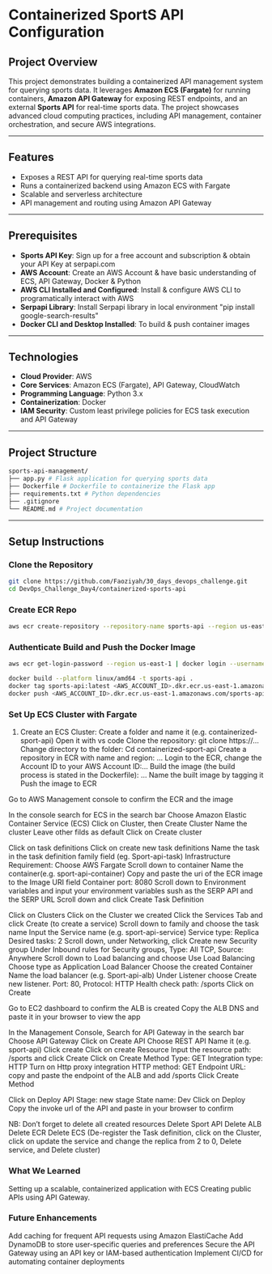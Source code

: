 # Containerized SportS API Configuration

## **Project Overview**
This project demonstrates building a containerized API management system for querying sports data. It leverages **Amazon ECS (Fargate)** for running containers, **Amazon API Gateway** for exposing REST endpoints, and an external **Sports API** for real-time sports data. The project showcases advanced cloud computing practices, including API management, container orchestration, and secure AWS integrations.

---

## **Features**
- Exposes a REST API for querying real-time sports data
- Runs a containerized backend using Amazon ECS with Fargate
- Scalable and serverless architecture
- API management and routing using Amazon API Gateway
 
---

## **Prerequisites**
- **Sports API Key**: Sign up for a free account and subscription & obtain your API Key at serpapi.com
- **AWS Account**: Create an AWS Account & have basic understanding of ECS, API Gateway, Docker & Python
- **AWS CLI Installed and Configured**: Install & configure AWS CLI to programatically interact with AWS
- **Serpapi Library**: Install Serpapi library in local environment "pip install google-search-results"
- **Docker CLI and Desktop Installed**: To build & push container images

---

## **Technologies**
- **Cloud Provider**: AWS
- **Core Services**: Amazon ECS (Fargate), API Gateway, CloudWatch
- **Programming Language**: Python 3.x
- **Containerization**: Docker
- **IAM Security**: Custom least privilege policies for ECS task execution and API Gateway

---

## **Project Structure**

```bash
sports-api-management/
├── app.py # Flask application for querying sports data
├── Dockerfile # Dockerfile to containerize the Flask app
├── requirements.txt # Python dependencies
├── .gitignore
└── README.md # Project documentation
```

---

## **Setup Instructions**

### **Clone the Repository**
```bash
git clone https://github.com/Faoziyah/30_days_devops_challenge.git
cd DevOps_Challenge_Day4/containerized-sports-api
```
### **Create ECR Repo**
```bash
aws ecr create-repository --repository-name sports-api --region us-east-1
```

### **Authenticate Build and Push the Docker Image**
```bash
aws ecr get-login-password --region us-east-1 | docker login --username AWS --password-stdin <AWS_ACCOUNT_ID>.dkr.ecr.us-east-1.amazonaws.com

docker build --platform linux/amd64 -t sports-api .
docker tag sports-api:latest <AWS_ACCOUNT_ID>.dkr.ecr.us-east-1.amazonaws.com/sports-api:sports-api-latest
docker push <AWS_ACCOUNT_ID>.dkr.ecr.us-east-1.amazonaws.com/sports-api:sports-api-latest
```

### **Set Up ECS Cluster with Fargate**
1. Create an ECS Cluster:
Create a folder and name it (e.g. containerized-sport-api)
Open it with vs code
Clone the repository: git clone https://…
Change directory to the folder: Cd  containerized-sport-api
Create a repository in ECR with name and region: …
Login to the ECR, change the Account ID to your AWS Account ID:…
Build the image (the build process is stated in the Dockerfile): …
Name the built image by tagging it
Push the image to ECR

Go to AWS Management console to confirm the ECR and the image

In the console search for ECS in the search bar
Choose Amazon Elastic Container Service (ECS) 
Click on Cluster, then Create Cluster
Name the cluster 
Leave other filds as default 
Click on Create cluster

Click on task definitions
Click on create new task definitions
Name the task in the task definition family field (eg. Sport-api-task)
Infrastructure Requirement: Choose AWS Fargate
Scroll down to container 
Name the container(e.g. sport-api-container)
Copy and paste the uri of the ECR image to the Image URI field
Container port: 8080
Scroll down to Environment variables and input your environment variables sush as the SERP API and the SERP URL
Scroll down and click Create Task Definition

Click on Clusters
Click on the Cluster we created 
Click the Services Tab and click Create (to create a service)
Scroll down to family and choose the task name
Input the Service name (e.g. sport-api-service)
Service type: Replica
Desired tasks: 2
Scroll down, under Networking, click Create new Security group
Under Inbound rules for Security groups, Type: All TCP, Source: Anywhere
Scroll down to Load balancing and choose Use Load Balancing
Choose type as Application Load Balancer
Choose the created Container 
Name the load balancer (e.g. Sport-api-alb)
Under Listener choose Create new listener. Port: 80, Protocol: HTTP
Health check path: /sports
Click on Create

Go to EC2 dashboard to confirm the ALB is created 
Copy the ALB DNS and paste it in your browser to view the app

In the Management Console, Search for API Gateway in the search bar
Choose API Gateway
Click on Create API
Choose REST API
Name it (e.g. sport-api)
Click create
Click on create Resource
Input the resource path: /sports and click Create
Click on Create Method
Type: GET
Integration type: HTTP
Turn on Http proxy integration
HTTP method: GET
Endpoint URL: copy and paste the endpoint of the ALB and add /sports
Click  Create Method

Click on Deploy API
Stage: new stage
State name: Dev
Click on Deploy
Copy the invoke url of the API and paste in your browser to confirm

NB: Don’t forget to delete all created resources
Delete Sport API
Delete ALB
Delete ECR
Delete ECS (De-register the Task definition, click on the Cluster, click on update the service and change the replica from 2 to 0, Delete service, and Delete cluster)


### **What We Learned**
Setting up a scalable, containerized application with ECS
Creating public APIs using API Gateway.

### **Future Enhancements**
Add caching for frequent API requests using Amazon ElastiCache
Add DynamoDB to store user-specific queries and preferences
Secure the API Gateway using an API key or IAM-based authentication
Implement CI/CD for automating container deployments


